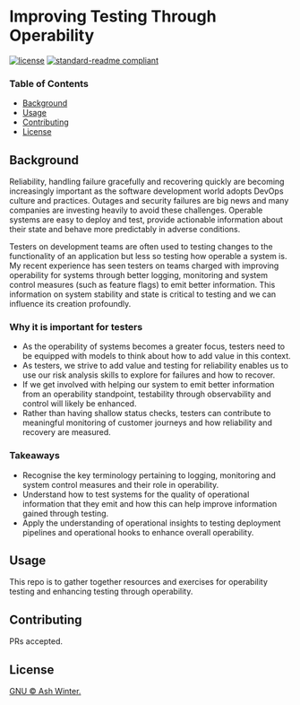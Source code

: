 # Improving Testing Through Operability

[![license](https://img.shields.io/github/license/:user/:repo.svg)](./LICENSE)
[![standard-readme compliant](https://img.shields.io/badge/readme%20style-standard-brightgreen.svg?style=flat-square)](https://github.com/RichardLitt/standard-readme)

### Table of Contents

- [Background](#background)
- [Usage](#usage)
- [Contributing](#contributing)
- [License](#license)

## Background

Reliability, handling failure gracefully and recovering quickly are becoming increasingly important as the software development world adopts DevOps culture and practices. Outages and security failures are big news and many companies are investing heavily to avoid these challenges. Operable systems are easy to deploy and test, provide actionable information about their state and behave more predictably in adverse conditions. 

Testers on development teams are often used to testing changes to the functionality of an application but less so testing how operable a system is. My recent experience has seen testers on teams charged with improving operability for systems through better logging, monitoring and system control measures (such as feature flags) to emit better information. This information on system stability and state is critical to testing and we can influence its creation profoundly.   

### Why it is important for testers

* As the operability of systems becomes a greater focus, testers need to be equipped with models to think about how to add value in this context.
* As testers, we strive to add value and testing for reliability enables us to use our risk analysis skills to explore for failures and how to recover.
* If we get involved with helping our system to emit better information from an operability standpoint, testability through observability and control will likely be enhanced.
* Rather than having shallow status checks, testers can contribute to meaningful monitoring of customer journeys and how reliability and recovery are measured.

### Takeaways

* Recognise the key terminology pertaining to logging, monitoring and system control measures and their role in operability. 
* Understand how to test systems for the quality of operational information that they emit and how this can help improve information gained through testing.
* Apply the understanding of operational insights to testing deployment pipelines and operational hooks to enhance overall operability.

## Usage

This repo is to gather together resources and exercises for operability testing and enhancing testing through operability.

## Contributing

PRs accepted.

## License

[GNU © Ash Winter.](./LICENSE)
